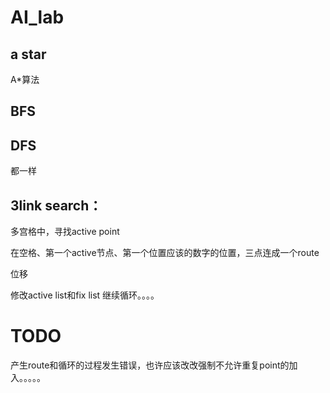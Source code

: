 # AI_lab
## a star
 A*算法
## BFS
## DFS
都一样
## 3link search：
 多宫格中，寻找active point
 
 在空格、第一个active节点、第一个位置应该的数字的位置，三点连成一个route

  位移
  
  修改active list和fix list
继续循环。。。。
# TODO
产生route和循环的过程发生错误，也许应该改改强制不允许重复point的加入。。。。。
